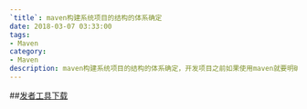 ```yaml
---
`title`: maven构建系统项目的结构的体系确定
date: 2018-03-07 03:33:00
tags: 
- Maven
category: 
- Maven
description: maven构建系统项目的结构的体系确定，开发项目之前如果使用maven就要明确maven的构建项目的工程内容
---
```

<!-- image url 
https://raw.githubusercontent.com/HealerJean123/HealerJean123.github.io/master/blogImages
-->

##[发者工具下载](https://mp.weixin.qq.com/debug/wxadoc/dev/devtools/download.html)



<!-- Gitalk 评论 start  -->

<link rel="stylesheet" href="https://unpkg.com/gitalk/dist/gitalk.css">
<script src="https://unpkg.com/gitalk@latest/dist/gitalk.min.js"></script> 
<div id="gitalk-container"></div>    
 <script type="text/javascript">
    var gitalk = new Gitalk({
    	clientID: `1d164cd85549874d0e3a`,
    	clientSecret: `527c3d223d1e6608953e835b547061037d140355`,
    	repo: `HealerJean123.github.io`,
    	owner: 'HealerJean123',
    	admin: ['HealerJean123'],
    	id: 'GitHub评论Gitalk插件',
    });
    gitalk.render('gitalk-container');
</script> 

<!-- Gitalk end -->




